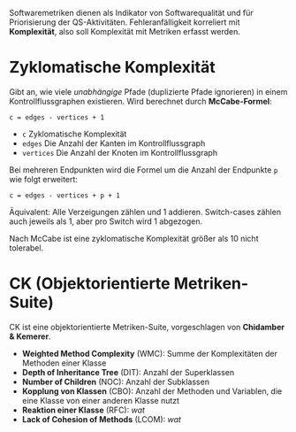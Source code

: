 Softwaremetriken dienen als Indikator von Softwarequalität und für Priorisierung der QS-Aktivitäten. Fehleranfälligkeit korreliert mit **Komplexität**, also soll Komplexität mit Metriken erfasst werden.


# Zyklomatische Komplexität

Gibt an, wie viele *unabhängige* Pfade (duplizierte Pfade ignorieren) in einem Kontrollflussgraphen existieren. Wird berechnet durch **McCabe-Formel**:

```
c = edges - vertices + 1
```

* `c` Zyklomatische Komplexität
* `edges` Die Anzahl der Kanten im Kontrollflussgraph
* `vertices` Die Anzahl der Knoten im Kontrollflussgraph

Bei mehreren Endpunkten wird die Formel um die Anzahl der Endpunkte `p` wie folgt erweitert:

```
c = edges - vertices + p + 1
```

Äquivalent: Alle Verzeigungen zählen und 1 addieren. Switch-cases zählen auch jeweils als 1, aber pro Switch wird 1 abgezogen.

Nach McCabe ist eine zyklomatische Komplexität größer als 10 nicht tolerabel.


# CK (Objektorientierte Metriken-Suite)

CK ist eine objektorientierte Metriken-Suite, vorgeschlagen von **Chidamber & Kemerer**.

* **Weighted Method Complexity** (WMC): Summe der Komplexitäten der Methoden einer Klasse
* **Depth of Inheritance Tree** (DIT): Anzahl der Superklassen
* **Number of Children** (NOC): Anzahl der Subklassen
* **Kopplung von Klassen** (CBO): Anzahl der Methoden und Variablen, die eine Klasse von einer anderen Klasse nutzt
* **Reaktion einer Klasse** (RFC): *wat*
* **Lack of Cohesion of Methods** (LCOM): *wat*
